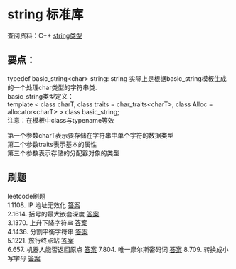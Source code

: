 
# string 标准库

查阅资料：C++ [string类型](http://www.cplusplus.com/reference/string/string/)

## 要点：
typedef basic_string\<char\> string: string 实际上是根据basic_string模板生成的一个处理char类型的字符串类.  
basic_string类型定义：  
template \< class charT,  class traits = char_traits\<charT\>, class Alloc = allocator\<charT\>  \> class basic_string;  
注意：在模板中class与typename等效

第一个参数charT表示要存储在字符串中单个字符的数据类型      
第二个参数traits表示基本的属性  
第三个参数表示存储的分配器对象的类型  

## 刷题
leetcode刷题  
1.1108. IP 地址无效化       [答案](chapter-1-1.md)  
2.1614. 括号的最大嵌套深度  [答案](chapter-1-2.md)  
3.1370. 上升下降字符串      [答案](chapter-1-3.md)  
4.1436. 分割平衡字符串      [答案](chapter-1-4.md)  
5.1221. 旅行终点站          [答案](chapter-1-5.md)  
6.657.  机器人能否返回原点  [答案](chapter-1-6.md)
7.804. 唯一摩尔斯密码词     [答案](chapter-1-7.md)
8.709. 转换成小写字母       [答案](chapter-1-8.md)   







